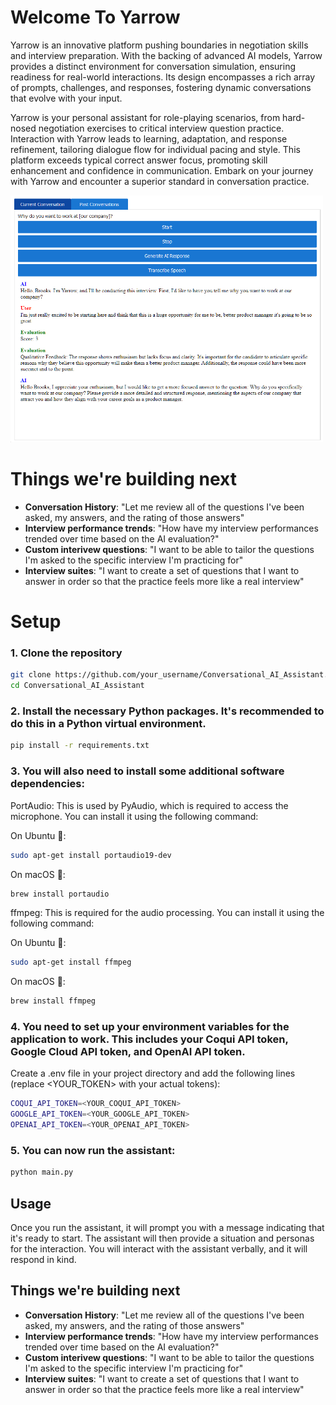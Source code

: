 # Welcome To Yarrow
Yarrow is an innovative platform pushing boundaries in negotiation skills and interview preparation. With the backing of advanced AI models, Yarrow provides a distinct environment for conversation simulation, ensuring readiness for real-world interactions. Its design encompasses a rich array of prompts, challenges, and responses, fostering dynamic conversations that evolve with your input.

Yarrow is your personal assistant for role-playing scenarios, from hard-nosed negotiation exercises to critical interview question practice. Interaction with Yarrow leads to learning, adaptation, and response refinement, tailoring dialogue flow for individual pacing and style. This platform exceeds typical correct answer focus, promoting skill enhancement and confidence in communication. Embark on your journey with Yarrow and encounter a superior standard in conversation practice.

 <img src="yarrow-screenshot.png" width="500" title="hover text">

# Things we're building next
* **Conversation History**: "Let me review all of the questions I've been asked, my answers, and the rating of those answers"
* **Interview performance trends**: "How have my interview performances trended over time based on the AI evaluation?"
* **Custom interivew questions**: "I want to be able to tailor the questions I'm asked to the specific interview I'm practicing for"
* **Interview suites**: "I want to create a set of questions that I want to answer in order so that the practice feels more like a real interview" 



# Setup

### 1. **Clone the repository**
```bash
git clone https://github.com/your_username/Conversational_AI_Assistant.git
cd Conversational_AI_Assistant
```
### 2. **Install the necessary Python packages. It's recommended to do this in a Python virtual environment.**
```bash
pip install -r requirements.txt
``` 
### 3. **You will also need to install some additional software dependencies:**

PortAudio: This is used by PyAudio, which is required to access the microphone. You can install it using the following command:

On Ubuntu 🐧:
```bash
sudo apt-get install portaudio19-dev
```
On macOS 🍎:
```bash
brew install portaudio
```
ffmpeg: This is required for the audio processing. You can install it using the following command:

On Ubuntu 🐧:
```bash
sudo apt-get install ffmpeg
```
On macOS 🍎:
```bash
brew install ffmpeg
```
### 4. **You need to set up your environment variables for the application to work. This includes your Coqui API token, Google Cloud API token, and OpenAI API token.**

Create a .env file in your project directory and add the following lines (replace <YOUR_TOKEN> with your actual tokens):

```bash
COQUI_API_TOKEN=<YOUR_COQUI_API_TOKEN>
GOOGLE_API_TOKEN=<YOUR_GOOGLE_API_TOKEN>
OPENAI_API_TOKEN=<YOUR_OPENAI_API_TOKEN>
```
### 5. **You can now run the assistant:**

```bash
python main.py
```

## Usage
Once you run the assistant, it will prompt you with a message indicating that it's ready to start. The assistant will then provide a situation and personas for the interaction. You will interact with the assistant verbally, and it will respond in kind.

## Things we're building next
* **Conversation History**: "Let me review all of the questions I've been asked, my answers, and the rating of those answers"
* **Interview performance trends**: "How have my interview performances trended over time based on the AI evaluation?"
* **Custom interivew questions**: "I want to be able to tailor the questions I'm asked to the specific interview I'm practicing for"
* **Interview suites**: "I want to create a set of questions that I want to answer in order so that the practice feels more like a real interview" 

